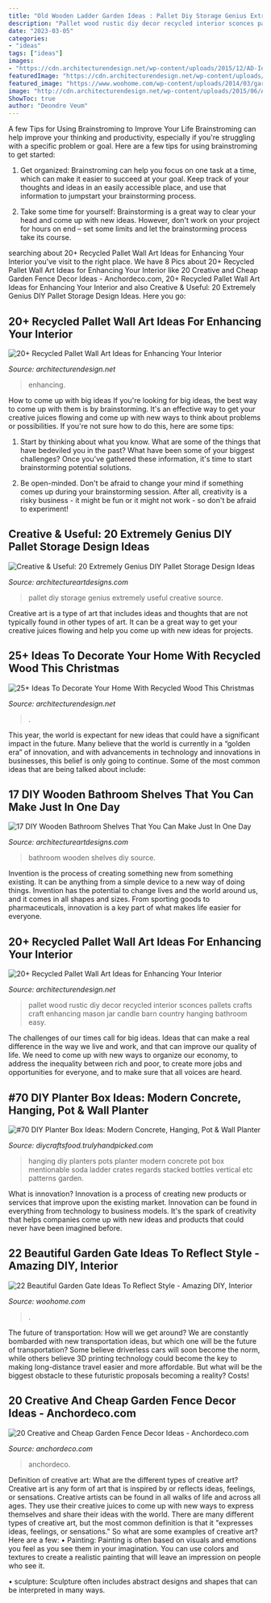 ```yaml
---
title: "Old Wooden Ladder Garden Ideas : Pallet Diy Storage Genius Extremely Useful Creative Source"
description: "Pallet wood rustic diy decor recycled interior sconces pallets crafts craft enhancing mason jar candle barn country hanging bathroom easy"
date: "2023-03-05"
categories:
- "ideas"
tags: ["ideas"]
images:
- "https://cdn.architecturendesign.net/wp-content/uploads/2015/12/AD-Ideas-To-Decorate-Your-Home-With-Recycled-Wood-This-20.jpg"
featuredImage: "https://cdn.architecturendesign.net/wp-content/uploads/2015/12/AD-Ideas-To-Decorate-Your-Home-With-Recycled-Wood-This-20.jpg"
featured_image: "https://www.woohome.com/wp-content/uploads/2014/03/garden-gate-18.jpg"
image: "http://cdn.architecturendesign.net/wp-content/uploads/2015/06/AD-Pallet-Wall-Art-16.jpg"
ShowToc: true
author: "Deondre Veum"
---
```



A few Tips for Using Brainstroming to Improve Your Life
Brainstroming can help improve your thinking and productivity, especially if you're struggling with a specific problem or goal. Here are a few tips for using brainstroming to get started: 
1. Get organized: Brainstroming can help you focus on one task at a time, which can make it easier to succeed at your goal. Keep track of your thoughts and ideas in an easily accessible place, and use that information to jumpstart your brainstorming process. 

2. Take some time for yourself: Brainstorming is a great way to clear your head and come up with new ideas. However, don't work on your project for hours on end – set some limits and let the brainstorming process take its course. 


	

		
searching about 20+ Recycled Pallet Wall Art Ideas for Enhancing Your Interior you've visit to the right place. We have 8 Pics about 20+ Recycled Pallet Wall Art Ideas for Enhancing Your Interior like 20 Creative and Cheap Garden Fence Decor Ideas - Anchordeco.com, 20+ Recycled Pallet Wall Art Ideas for Enhancing Your Interior and also Creative &amp; Useful: 20 Extremely Genius DIY Pallet Storage Design Ideas. Here you go:
		
    
## 20+ Recycled Pallet Wall Art Ideas For Enhancing Your Interior

<img loading=lazy src="https://cdn.architecturendesign.net/wp-content/uploads/2015/06/AD-Pallet-Wall-Art-20.jpg" onerror="this.onerror=null;this.src='https://tse1.mm.bing.net/th?id=OIP.qmvGSoMFNI_DEIH-u0OUHQHaJ4&amp;pid=15.1';" alt="20+ Recycled Pallet Wall Art Ideas for Enhancing Your Interior">

_Source: architecturendesign.net_

>enhancing. 

	

How to come up with big ideas
If you're looking for big ideas, the best way to come up with them is by brainstorming. It's an effective way to get your creative juices flowing and come up with new ways to think about problems or possibilities. If you're not sure how to do this, here are some tips:
1. Start by thinking about what you know. What are some of the things that have bedeviled you in the past? What have been some of your biggest challenges? Once you've gathered these information, it's time to start brainstorming potential solutions.

2. Be open-minded. Don't be afraid to change your mind if something comes up during your brainstorming session. After all, creativity is a risky business - it might be fun or it might not work - so don't be afraid to experiment!


    
## Creative &amp; Useful: 20 Extremely Genius DIY Pallet Storage Design Ideas

<img loading=lazy src="https://www.architectureartdesigns.com/wp-content/uploads/2014/12/1716.jpg" onerror="this.onerror=null;this.src='https://tse1.mm.bing.net/th?id=OIP.bxdesK2dae7ei60U0I2NyQHaO3&amp;pid=15.1';" alt="Creative &amp; Useful: 20 Extremely Genius DIY Pallet Storage Design Ideas">

_Source: architectureartdesigns.com_

>pallet diy storage genius extremely useful creative source. 

	

Creative art is a type of art that includes ideas and thoughts that are not typically found in other types of art. It can be a great way to get your creative juices flowing and help you come up with new ideas for projects.

    
## 25+ Ideas To Decorate Your Home With Recycled Wood This Christmas

<img loading=lazy src="https://cdn.architecturendesign.net/wp-content/uploads/2015/12/AD-Ideas-To-Decorate-Your-Home-With-Recycled-Wood-This-20.jpg" onerror="this.onerror=null;this.src='https://tse3.mm.bing.net/th?id=OIP.3hrp131gZ6c-KCDqkj-N7wHaQi&amp;pid=15.1';" alt="25+ Ideas To Decorate Your Home With Recycled Wood This Christmas">

_Source: architecturendesign.net_

>. 

	

This year, the world is expectant for new ideas that could have a significant impact in the future. Many believe that the world is currently in a “golden era” of innovation, and with advancements in technology and innovations in businesses, this belief is only going to continue. Some of the most common ideas that are being talked about include: 

    
## 17 DIY Wooden Bathroom Shelves That You Can Make Just In One Day

<img loading=lazy src="https://www.architectureartdesigns.com/wp-content/uploads/2016/09/7-13.jpg" onerror="this.onerror=null;this.src='https://tse2.mm.bing.net/th?id=OIP.CSzwjnnYkNH1tOMKlNnNGQHaLH&amp;pid=15.1';" alt="17 DIY Wooden Bathroom Shelves That You Can Make Just In One Day">

_Source: architectureartdesigns.com_

>bathroom wooden shelves diy source. 

	

Invention is the process of creating something new from something existing. It can be anything from a simple device to a new way of doing things. Invention has the potential to change lives and the world around us, and it comes in all shapes and sizes. From sporting goods to pharmaceuticals, innovation is a key part of what makes life easier for everyone.

    
## 20+ Recycled Pallet Wall Art Ideas For Enhancing Your Interior

<img loading=lazy src="http://cdn.architecturendesign.net/wp-content/uploads/2015/06/AD-Pallet-Wall-Art-16.jpg" onerror="this.onerror=null;this.src='https://tse1.mm.bing.net/th?id=OIP.DOnRNRgOuLXt9IxNSFn-eAHaJ4&amp;pid=15.1';" alt="20+ Recycled Pallet Wall Art Ideas for Enhancing Your Interior">

_Source: architecturendesign.net_

>pallet wood rustic diy decor recycled interior sconces pallets crafts craft enhancing mason jar candle barn country hanging bathroom easy. 

	

The challenges of our times call for big ideas. Ideas that can make a real difference in the way we live and work, and that can improve our quality of life. We need to come up with new ways to organize our economy, to address the inequality between rich and poor, to create more jobs and opportunities for everyone, and to make sure that all voices are heard.

    
## #70 DIY Planter Box Ideas: Modern Concrete, Hanging, Pot &amp; Wall Planter

<img loading=lazy src="https://diycraftsfood.trulyhandpicked.com/wp-content/uploads/2016/11/DIY-Wall-planters-and-hanging-pots-9.jpg" onerror="this.onerror=null;this.src='https://tse4.mm.bing.net/th?id=OIP.P03To2zLbasTnzB6BVl9GgHaLD&amp;pid=15.1';" alt="#70 DIY Planter Box Ideas: Modern Concrete, Hanging, Pot &amp; Wall Planter">

_Source: diycraftsfood.trulyhandpicked.com_

>hanging diy planters pots planter modern concrete pot box mentionable soda ladder crates regards stacked bottles vertical etc patterns garden. 

	

What is innovation?
Innovation is a process of creating new products or services that improve upon the existing market. Innovation can be found in everything from technology to business models. It's the spark of creativity that helps companies come up with new ideas and products that could never have been imagined before.

    
## 22 Beautiful Garden Gate Ideas To Reflect Style - Amazing DIY, Interior

<img loading=lazy src="https://www.woohome.com/wp-content/uploads/2014/03/garden-gate-18.jpg" onerror="this.onerror=null;this.src='https://tse2.mm.bing.net/th?id=OIP.IqjIpO1NEXXQpf8UumkaxQHaJ7&amp;pid=15.1';" alt="22 Beautiful Garden Gate Ideas To Reflect Style - Amazing DIY, Interior">

_Source: woohome.com_

>. 

	

The future of transportation: How will we get around?
We are constantly bombarded with new transportation ideas, but which one will be the future of transportation? Some believe driverless cars will soon become the norm, while others believe 3D printing technology could become the key to making long-distance travel easier and more affordable. But what will be the biggest obstacle to these futuristic proposals becoming a reality? Costs!

    
## 20 Creative And Cheap Garden Fence Decor Ideas - Anchordeco.com

<img loading=lazy src="https://i1.wp.com/anchordeco.com/wp-content/uploads/2020/08/Using-Old-Window-and-Flower-Decorate-Wooden-Fance.jpg?resize=1067%2C1600&amp;ssl=1" onerror="this.onerror=null;this.src='https://tse3.mm.bing.net/th?id=OIP.Vw10KZRmB7PfStOEoFWVegHaLG&amp;pid=15.1';" alt="20 Creative and Cheap Garden Fence Decor Ideas - Anchordeco.com">

_Source: anchordeco.com_

>anchordeco. 

	

Definition of creative art: What are the different types of creative art?
Creative art is any form of art that is inspired by or reflects ideas, feelings, or sensations. Creative artists can be found in all walks of life and across all ages. They use their creative juices to come up with new ways to express themselves and share their ideas with the world. There are many different types of creative art, but the most common definition is that it "expresses ideas, feelings, or sensations." So what are some examples of creative art? Here are a few:
• Painting: Painting is often based on visuals and emotions you feel as you see them in your imagination. You can use colors and textures to create a realistic painting that will leave an impression on people who see it.

• sculpture: Sculpture often includes abstract designs and shapes that can be interpreted in many ways.

